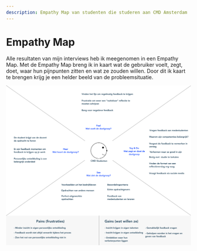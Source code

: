 ```yaml
---
description: Empathy Map van studenten die studeren aan CMD Amsterdam
---
```


# Empathy Map

Alle resultaten van mijn interviews heb ik meegenomen in een Empathy Map. Met de Empathy Map breng ik in kaart wat de gebruiker voelt, zegt, doet, waar hun pijnpunten zitten en wat ze zouden willen. Door dit ik kaart te brengen krijg je een helder beeld van de probleemsituatie.

![](../.gitbook/assets/empathy-map-2.0.jpg)



